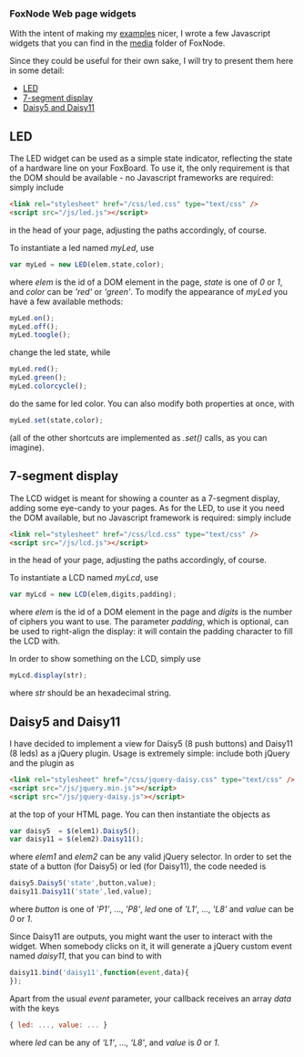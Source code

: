 ### FoxNode Web page widgets ###

With the intent of making my [examples](https://github.com/ant9000/FoxNode/tree/master/examples/) nicer, I wrote a few Javascript widgets that you can find in the [media](https://github.com/ant9000/FoxNode/tree/master/media/js) folder of FoxNode. 

Since they could be useful for their own sake, I will try to present them here in some detail:

*  [LED](#led)
*  [7-segment display](#lcd)
*  [Daisy5 and Daisy11](#daisy)

<a name="led">LED</a>
---------------------

The LED widget can be used as a simple state indicator, reflecting the state of a hardware line on your FoxBoard. To use it, the only requirement is that the DOM should be available - no Javascript frameworks are required: simply include

```html
<link rel="stylesheet" href="/css/led.css" type="text/css" />
<script src="/js/led.js"></script>
```

in the head of your page, adjusting the paths accordingly, of course.

To instantiate a led named *myLed*, use

```javascript
var myLed = new LED(elem,state,color);
```

where *elem* is the id of a DOM element in the page, *state* is one of *0* or *1*, and *color* can be *'red'* or *'green'*. To modify the appearance of *myLed* you have a few available methods:


```javascript
myLed.on();
myLed.off();
myLed.toogle();
```

change the led state, while


```javascript
myLed.red();
myLed.green();
myLed.colorcycle();
```

do the same for led color. You can also modify both properties at once, with

```javascript
myLed.set(state,color);
```

(all of the other shortcuts are implemented as *.set()* calls, as you can imagine).


<a name="lcd">7-segment display</a>
-----------------------------------

The LCD widget is meant for showing a counter as a 7-segment display, adding some eye-candy to your pages. As for the LED, to use it you need the DOM available, but no Javascript framework is required: simply include

```html
<link rel="stylesheet" href="/css/lcd.css" type="text/css" />
<script src="/js/lcd.js"></script>
```

in the head of your page, adjusting the paths accordingly, of course.

To instantiate a LCD named *myLcd*, use

```javascript
var myLcd = new LCD(elem,digits,padding);
```

where *elem* is the id of a DOM element in the page and *digits* is the number of ciphers you want to use. The parameter *padding*, which is optional, can be used to right-align the display: it will contain the padding character to fill the LCD with.

In order to show something on the LCD, simply use

```javascript
myLcd.display(str);
```

where *str* should be an hexadecimal string.


<a name="daisy">Daisy5 and Daisy11</a>
--------------------------------------

I have decided to implement a view for Daisy5 (8 push buttons) and Daisy11 (8 leds) as a jQuery plugin. Usage is extremely simple:
include both jQuery and the plugin as

```html
<link rel="stylesheet" href="/css/jquery-daisy.css" type="text/css" />
<script src="/js/jquery.min.js"></script>
<script src="/js/jquery-daisy.js"></script>
```

at the top of your HTML page. You can then instantiate the objects as

```javascript
var daisy5  = $(elem1).Daisy5();
var daisy11 = $(elem2).Daisy11();
```

where *elem1* and *elem2* can be any valid jQuery selector. In order to set the state of a button (for Daisy5) or led (for Daisy11), the code needed is

```javascript
daisy5.Daisy5('state',button,value);
daisy11.Daisy11('state',led,value);
```

where *button* is one of *'P1'*, ..., *'P8'*, *led* one of *'L1'*, ..., *'L8'* and *value* can be *0* or *1*.

Since Daisy11 are outputs, you might want the user to interact with the widget. When somebody clicks on it, it will generate a jQuery custom event named *daisy11*, that you can bind to with

```javascript
daisy11.bind('daisy11',function(event,data){ 
});
```

Apart from the usual *event* parameter, your callback receives an array *data* with the keys

```javascript
{ led: ..., value: ... }
```

where *led* can be any of *'L1'*, ..., *'L8'*, and *value* is *0* or *1*.
